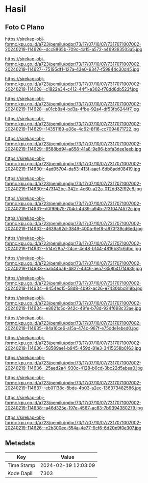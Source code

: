 # Hasil

## Foto C Plano

https://sirekap-obj-formc.kpu.go.id/a723/pemilu/pdpr/73/17/07/10/07/7317071007002-20240219-114626--dcc8865b-709c-4a15-a572-a469393503a5.jpg

https://sirekap-obj-formc.kpu.go.id/a723/pemilu/pdpr/73/17/07/10/07/7317071007002-20240219-114627--75195df1-127a-43e0-9347-f59844c30d45.jpg

https://sirekap-obj-formc.kpu.go.id/a723/pemilu/pdpr/73/17/07/10/07/7317071007002-20240219-114628--c1822a34-c412-44f1-a302-f78dd8db522f.jpg

https://sirekap-obj-formc.kpu.go.id/a723/pemilu/pdpr/73/17/07/10/07/7317071007002-20240219-114628--a01cb8a4-bd3a-4fbe-92a4-df53fb6244f7.jpg

https://sirekap-obj-formc.kpu.go.id/a723/pemilu/pdpr/73/17/07/10/07/7317071007002-20240219-114629--14351189-a06e-4c62-8f16-cc7094871722.jpg

https://sirekap-obj-formc.kpu.go.id/a723/pemilu/pdpr/73/17/07/10/07/7317071007002-20240219-114629--8588bd94-a658-41a8-9e96-bbfa3dee1eeb.jpg

https://sirekap-obj-formc.kpu.go.id/a723/pemilu/pdpr/73/17/07/10/07/7317071007002-20240219-114630--4ad05704-da53-413f-aaef-6db8add08419.jpg

https://sirekap-obj-formc.kpu.go.id/a723/pemilu/pdpr/73/17/07/10/07/7317071007002-20240219-114630--473142be-342c-4c60-a22a-012dd32f92e8.jpg

https://sirekap-obj-formc.kpu.go.id/a723/pemilu/pdpr/73/17/07/10/07/7317071007002-20240219-114631--d0f99b75-704d-4d39-a94b-7f310474572c.jpg

https://sirekap-obj-formc.kpu.go.id/a723/pemilu/pdpr/73/17/07/10/07/7317071007002-20240219-114632--4639a92d-3849-400a-9ef8-a873f39cd6ed.jpg

https://sirekap-obj-formc.kpu.go.id/a723/pemilu/pdpr/73/17/07/10/07/7317071007002-20240219-114632--514e28a7-24ce-4e48-b144-4816b81c6dbc.jpg

https://sirekap-obj-formc.kpu.go.id/a723/pemilu/pdpr/73/17/07/10/07/7317071007002-20240219-114633--aab44ba6-4827-4346-aea7-358b4f7f4639.jpg

https://sirekap-obj-formc.kpu.go.id/a723/pemilu/pdpr/73/17/07/10/07/7317071007002-20240219-114634--9454ec15-58d8-4b92-ac26-e7430bbc819b.jpg

https://sirekap-obj-formc.kpu.go.id/a723/pemilu/pdpr/73/17/07/10/07/7317071007002-20240219-114634--e8821c5c-942c-49fe-b78d-924f698c33ae.jpg

https://sirekap-obj-formc.kpu.go.id/a723/pemilu/pdpr/73/17/07/10/07/7317071007002-20240219-114635--84a16ce6-a15a-474c-987f-e75dde1ebed0.jpg

https://sirekap-obj-formc.kpu.go.id/a723/pemilu/pdpr/73/17/07/10/07/7317071007002-20240219-114636--58589ae1-b945-459d-81e3-3415658b0163.jpg

https://sirekap-obj-formc.kpu.go.id/a723/pemilu/pdpr/73/17/07/10/07/7317071007002-20240219-114636--25aed2a4-930c-4128-b0cd-3bc22d5abea0.jpg

https://sirekap-obj-formc.kpu.go.id/a723/pemilu/pdpr/73/17/07/10/07/7317071007002-20240219-114637--eb01138c-8bda-4b03-a2ec-136373482586.jpg

https://sirekap-obj-formc.kpu.go.id/a723/pemilu/pdpr/73/17/07/10/07/7317071007002-20240219-114638--a46d325e-197e-4567-ac83-7b9394380279.jpg

https://sirekap-obj-formc.kpu.go.id/a723/pemilu/pdpr/73/17/07/10/07/7317071007002-20240219-114626--c2b300ec-554a-4e77-9cf6-6d20e9f0e307.jpg


## Metadata

| Key        | Value               |
| ---------- | ------------------- |
| Time Stamp | 2024-02-19 12:03:09 |
| Kode Dapil | 7303                |



